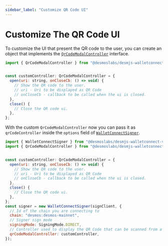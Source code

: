 ```yaml
---
sidebar_label: "Customize QR Code UI"
---
```


# Customize The QR Code UI

To customize the UI that present the QR code to the user, you can create an object that implements the
[`QrCodeModalController`](docs/api/interfaces/desmoslabs_desmjs_walletconnect_v2.QrCodeModalController.md)
interface.

```js
import { QrCodeModalController } from "@desmoslabs/desmjs-walletconnect-v2";


const customController: QrCodeModalController = {
  open(uri: string, onCloseCb: () => void) {
    // Show the QR code to the user.
    // uri - Uri to be displayed as QR Code
    // onCloseCb - callback to be called when the ui is closed.
  },
  close() {
    // Close the QR code ui.
  },
};
```

With the custom `QrCodeModalController` now you can pass it as `qrCodeController` inside the `options` field of
[`WalletConnectSigner`](docs/api/classes/desmoslabs_desmjs_walletconnect_v2.WalletConnectSigner.md#constructor).

```js
import { WalletConnectSigner } from "@desmoslabs/desmjs-walletconnect-v2";
import { QrCodeModalController } from "@desmoslabs/desmjs-walletconnect-v2";


const customController: QrCodeModalController = {
  open(uri: string, onCloseCb: () => void) {
    // Show the QR code to the user.
    // uri - Uri to be displayed as QR Code
    // onCloseCb - callback to be called when the ui is closed.
  },
  close() {
    // Close the QR code ui.
  },
};
const signer = new WalletConnectSigner(signClient, {
  // Id of the chain you are connecting to
  chain: "desmos:desmos-mainnet",
  // Signer sign mode
  signingMode: SigningMode.DIRECT,
  // Controller used to display the QR Code that can be scanned from a wallet 
  qrCodeModalController: customController,
});
```
